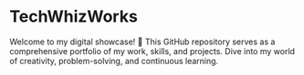 # TechWhizWorks
Welcome to my digital showcase! 🚀 This GitHub repository serves as a comprehensive portfolio of my work, skills, and projects. Dive into my world of creativity, problem-solving, and continuous learning.
